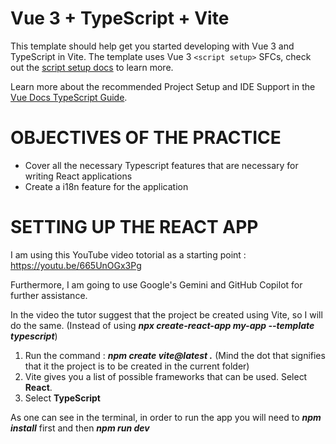 # Vue 3 + TypeScript + Vite

This template should help get you started developing with Vue 3 and TypeScript in Vite. The template uses Vue 3 `<script setup>` SFCs, check out the [script setup docs](https://v3.vuejs.org/api/sfc-script-setup.html#sfc-script-setup) to learn more.

Learn more about the recommended Project Setup and IDE Support in the [Vue Docs TypeScript Guide](https://vuejs.org/guide/typescript/overview.html#project-setup).

# OBJECTIVES OF THE PRACTICE

* Cover all the necessary Typescript features that are necessary for writing React applications
* Create a i18n feature for the application

# SETTING UP THE REACT APP

I am using this YouTube video totorial as a starting point : https://youtu.be/665UnOGx3Pg

Furthermore, I am going to use Google's Gemini and GitHub Copilot for further assistance.

In the video the tutor suggest that the project be created using Vite, so I will do the same. (Instead of using ***npx create-react-app my-app --template typescript***)

1. Run the command : ***npm create vite@latest .*** (Mind the dot that signifies that it the project is to be created in the current folder)
2. Vite gives you a list of possible frameworks that can be used. Select **React**.
3. Select **TypeScript**

As one can see in the terminal, in order to run the app you will need to ***npm install*** first and then ***npm run dev*** 



